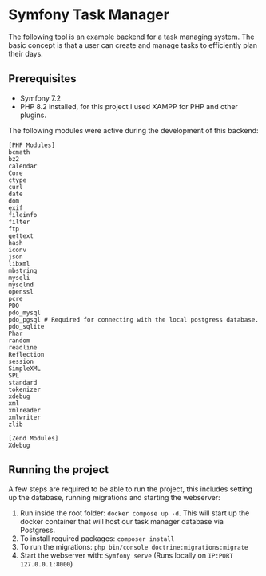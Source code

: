 # Symfony Task Manager

The following tool is an example backend for a task managing system. The basic concept is that a user can create and manage tasks to efficiently plan their days.

## Prerequisites
* Symfony 7.2
* PHP 8.2 installed, for this project I used XAMPP for PHP and other plugins.

The following modules were active during the development of this backend:
````
[PHP Modules]
bcmath
bz2
calendar
Core
ctype
curl
date
dom
exif
fileinfo
filter
ftp
gettext
hash
iconv
json
libxml
mbstring
mysqli
mysqlnd
openssl
pcre
PDO
pdo_mysql
pdo_pgsql # Required for connecting with the local postgress database.
pdo_sqlite
Phar
random
readline
Reflection
session
SimpleXML
SPL
standard
tokenizer
xdebug
xml
xmlreader
xmlwriter
zlib

[Zend Modules]
Xdebug
````

## Running the project

A few steps are required to be able to run the project, this includes setting up the database, running migrations and starting the webserver:

1. Run inside the root folder: `docker compose up -d`. This will start up the docker container that will host our task manager database via Postgress.
2. To install required packages: `composer install`
3. To run the migrations: `php bin/console doctrine:migrations:migrate`
4. Start the webserver with: `Symfony serve` (Runs locally on `IP:PORT 127.0.0.1:8000`)
